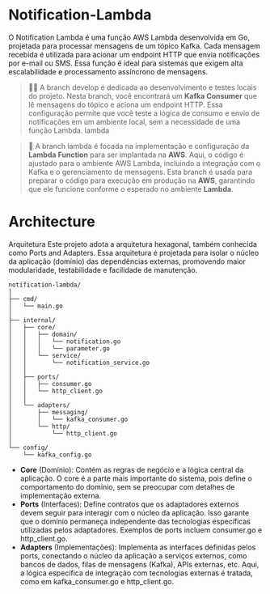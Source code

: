 # Notification-Lambda
O Notification Lambda é uma função AWS Lambda desenvolvida em Go, projetada para processar mensagens de um tópico Kafka. Cada mensagem recebida é utilizada para acionar um endpoint HTTP que envia notificações por e-mail ou SMS. Essa função é ideal para sistemas que exigem alta escalabilidade e processamento assíncrono de mensagens.

> 👨‍💻 A branch develop é dedicada ao desenvolvimento e testes locais do projeto. Nesta branch, você encontrará um **Kafka Consumer** que lê mensagens do tópico e aciona um endpoint HTTP. Essa configuração permite que você teste a lógica de consumo e envio de notificações em um ambiente local, sem a necessidade de uma função Lambda.
lambda

> 🚧 A branch lambda é focada na implementação e configuração da **Lambda Function** para ser implantada na **AWS**. Aqui, o código é ajustado para o ambiente AWS Lambda, incluindo a integração com o Kafka e o gerenciamento de mensagens. Esta branch é usada para preparar o código para execução em produção na **AWS**, garantindo que ele funcione conforme o esperado no ambiente **Lambda**.

# Architecture
Arquitetura
Este projeto adota a arquitetura hexagonal, também conhecida como Ports and Adapters. Essa arquitetura é projetada para isolar o núcleo da aplicação (domínio) das dependências externas, promovendo maior modularidade, testabilidade e facilidade de manutenção.

```tree 
notification-lambda/
│
├── cmd/
│   └── main.go
│
├── internal/
│   ├── core/
│   │   ├── domain/
│   │   │   └── notification.go 
│   │   │   └── parameter.go 
│   │   └── service/
│   │       └── notification_service.go
│   │
│   ├── ports/
│   │   ├── consumer.go
│   │   └── http_client.go
│   │
│   └── adapters/
│       ├── messaging/
│       │   └── kafka_consumer.go
│       └── http/
│           └── http_client.go
│
└── config/
    └── kafka_config.go
```

- **Core** (Domínio): Contém as regras de negócio e a lógica central da aplicação. O core é a parte mais importante do sistema, pois define o comportamento do domínio, sem se preocupar com detalhes de implementação externa.
- **Ports** (Interfaces): Define contratos que os adaptadores externos devem seguir para interagir com o núcleo da aplicação. Isso garante que o domínio permaneça independente das tecnologias específicas utilizadas pelos adaptadores. Exemplos de ports incluem consumer.go e http_client.go.
- **Adapters** (Implementações): Implementa as interfaces definidas pelos ports, conectando o núcleo da aplicação a serviços externos, como bancos de dados, filas de mensagens (Kafka), APIs externas, etc. Aqui, a lógica específica de integração com tecnologias externas é tratada, como em kafka_consumer.go e http_client.go.

